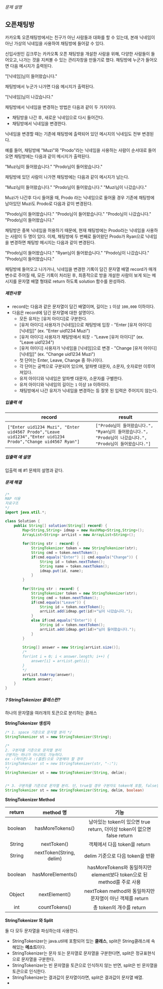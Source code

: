 ###### 문제 설명

## 오픈채팅방

카카오톡 오픈채팅방에서는 친구가 아닌 사람들과 대화를 할 수 있는데, 본래 닉네임이 아닌 가상의 닉네임을 사용하여 채팅방에 들어갈 수 있다.

신입사원인 김크루는 카카오톡 오픈 채팅방을 개설한 사람을 위해, 다양한 사람들이 들어오고, 나가는 것을 지켜볼 수 있는 관리자창을 만들기로 했다. 채팅방에 누군가 들어오면 다음 메시지가 출력된다.

"[닉네임]님이 들어왔습니다."

채팅방에서 누군가 나가면 다음 메시지가 출력된다.

"[닉네임]님이 나갔습니다."

채팅방에서 닉네임을 변경하는 방법은 다음과 같이 두 가지이다.

- 채팅방을 나간 후, 새로운 닉네임으로 다시 들어간다.
- 채팅방에서 닉네임을 변경한다.

닉네임을 변경할 때는 기존에 채팅방에 출력되어 있던 메시지의 닉네임도 전부 변경된다.

예를 들어, 채팅방에 "Muzi"와 "Prodo"라는 닉네임을 사용하는 사람이 순서대로 들어오면 채팅방에는 다음과 같이 메시지가 출력된다.

"Muzi님이 들어왔습니다."
"Prodo님이 들어왔습니다."

채팅방에 있던 사람이 나가면 채팅방에는 다음과 같이 메시지가 남는다.

"Muzi님이 들어왔습니다."
"Prodo님이 들어왔습니다."
"Muzi님이 나갔습니다."

Muzi가 나간후 다시 들어올 때, Prodo 라는 닉네임으로 들어올 경우 기존에 채팅방에 남아있던 Muzi도 Prodo로 다음과 같이 변경된다.

"Prodo님이 들어왔습니다."
"Prodo님이 들어왔습니다."
"Prodo님이 나갔습니다."
"Prodo님이 들어왔습니다."

채팅방은 중복 닉네임을 허용하기 때문에, 현재 채팅방에는 Prodo라는 닉네임을 사용하는 사람이 두 명이 있다. 이제, 채팅방에 두 번째로 들어왔던 Prodo가 Ryan으로 닉네임을 변경하면 채팅방 메시지는 다음과 같이 변경된다.

"Prodo님이 들어왔습니다."
"Ryan님이 들어왔습니다."
"Prodo님이 나갔습니다."
"Prodo님이 들어왔습니다."

채팅방에 들어오고 나가거나, 닉네임을 변경한 기록이 담긴 문자열 배열 record가 매개변수로 주어질 때, 모든 기록이 처리된 후, 최종적으로 방을 개설한 사람이 보게 되는 메시지를 문자열 배열 형태로 return 하도록 solution 함수를 완성하라.

##### 제한사항

- record는 다음과 같은 문자열이 담긴 배열이며, 길이는 `1` 이상 `100,000` 이하이다.
- 다음은 record에 담긴 문자열에 대한 설명이다.
  - 모든 유저는 [유저 아이디]로 구분한다.
  - [유저 아이디] 사용자가 [닉네임]으로 채팅방에 입장 - "Enter [유저 아이디] [닉네임]" (ex. "Enter uid1234 Muzi")
  - [유저 아이디] 사용자가 채팅방에서 퇴장 - "Leave [유저 아이디]" (ex. "Leave uid1234")
  - [유저 아이디] 사용자가 닉네임을 [닉네임]으로 변경 - "Change [유저 아이디] [닉네임]" (ex. "Change uid1234 Muzi")
  - 첫 단어는 Enter, Leave, Change 중 하나이다.
  - 각 단어는 공백으로 구분되어 있으며, 알파벳 대문자, 소문자, 숫자로만 이루어져있다.
  - 유저 아이디와 닉네임은 알파벳 대문자, 소문자를 구별한다.
  - 유저 아이디와 닉네임의 길이는 `1` 이상 `10` 이하이다.
  - 채팅방에서 나간 유저가 닉네임을 변경하는 등 잘못 된 입력은 주어지지 않는다.

##### 입출력 예

| record                                                       | result                                                       |
| ------------------------------------------------------------ | ------------------------------------------------------------ |
| `["Enter uid1234 Muzi", "Enter uid4567 Prodo","Leave uid1234","Enter uid1234 Prodo","Change uid4567 Ryan"]` | `["Prodo님이 들어왔습니다.", "Ryan님이 들어왔습니다.", "Prodo님이 나갔습니다.", "Prodo님이 들어왔습니다."]` |

##### 입출력 예 설명

입출력 예 #1
문제의 설명과 같다.



##### **문제 해결**

```java
/*
MAP 이용
자료구조
*/
import java.util.*;

class Solution {
    public String[] solution(String[] record) {
        Map<String,String> idmap = new HashMap<String,String>();
        ArrayList<String> arrList = new ArrayList<String>();
        
        for(String str : record) {
            StringTokenizer token = new StringTokenizer(str);
            String cmd = token.nextToken();
            if(cmd.equals("Enter") || cmd.equals("Change")) {
                String id = token.nextToken();
                String name = token.nextToken();
                idmap.put(id, name);
            }
        }
        
        for(String str : record) {
            StringTokenizer token = new StringTokenizer(str);
            String cmd = token.nextToken();
            if(cmd.equals("Leave")) {
                String id = token.nextToken();
                arrList.add(idmap.get(id)+"님이 나갔습니다.");
            }
            else if(cmd.equals("Enter")) {
                String id = token.nextToken();
                arrList.add(idmap.get(id)+"님이 들어왔습니다.");
            }
        }
        
        String[] answer = new String[arrList.size()];
        /*
        for(int i = 0; i < answer.length; i++) {
            answer[i] = arrList.get(i);
        }
        */
        arrList.toArray(answer);
        return answer;
    }
}
```



##### :grey_question: StringTokenizer 클래스란?

하나의 문자열을 여러개의 토큰으로 분리하는 클래스

**StringTokenizer 생성자**

```java
/* 1. space 기준으로 문자열 분리 */
StringTokenizer st = new StringTokenizer(String);

/* 
2. 구분자를 기준으로 문자열 분리 
구분자는 하나가 아니여도 가능하다.
ex -(하이픈)과 :(콜론)으로 구분해야 할 경우
StringTokenizer st = new StringTokenizer(str, "-:");
*/
StringTokenizer st = new StringTokenizer(String, delim);


/* 3. 구분자를 기준으로 문자열 분리. 단, true일 경우 구분자도 token에 포함, false일 경우 구분자는 토큰에 포함X */
StringTokenizer st = new StringTokenizer(String, delim, boolean)
```



**StringTokenizer Method**

| return  |        method 명         |                             기능                             |
| :-----: | :----------------------: | :----------------------------------------------------------: |
| boolean |     hasMoreTokens()      | 남아있는 token이 있으면 true return, 더이상 token이 없으면 false return |
| String  |       nextToken()        |                 객체에서 다음 token을 return                 |
| String  | nextToken(String, delim) |               delim 기준으로 다음 token을 반환               |
| boolean |    hasMoreElements()     | hasMoreTokens와 동일하지만 element보다 token으로 된 method를 주로 사용 |
| Object  |      nextElement()       |  nextToken method와 동일하지만 문자열이 아닌 객체를 return   |
|   int   |      countTokens()       |                   총 token의 개수를 return                   |



**StringTokenizer 와 Split**

둘 다 모두 문자열을 파싱하는데 사용한다.

- StringTokenizer는 java.util에 포함되어 있는 **클래스**, split은 String클래스에 속해있는 **메소드**이다.
- StringTokenizer는 문자 또는 문자열로 문자열을 구분한다면, split은 정규표현식으로 문자열을 구분한다.
- StringTokenizer는 빈 문자열을 토큰으로 인식하지 않는 반면, split은 빈 문자열을 토큰으로 인식한다.
- StringTokenizer는 결과값이 문자열이라면, split은 결과값이 문자열 배열.
- 